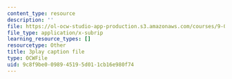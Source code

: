 ```yaml
---
content_type: resource
description: ''
file: https://ol-ocw-studio-app-production.s3.amazonaws.com/courses/9-00sc-introduction-to-psychology-fall-2011/9c8f9be0098945195d011cb16e980f74_gRe7dy2HSTg.srt
file_type: application/x-subrip
learning_resource_types: []
resourcetype: Other
title: 3play caption file
type: OCWFile
uid: 9c8f9be0-0989-4519-5d01-1cb16e980f74
---
```

